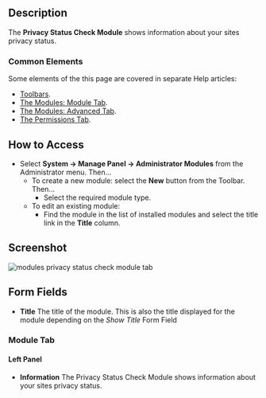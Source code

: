 <!-- Filename: Help4.x:Admin_Modules:_Privacy_Status_Check / Display title: Modules: Privacy Status Check -->

## Description

The **Privacy Status Check Module** shows information about your sites
privacy status.

### Common Elements

Some elements of the this page are covered in separate Help articles:

* [Toolbars](jdocmanual?article=help/common-elements/toolbars).
* [The Modules: Module Tab](jdocmanual?article=help/modules/modules-module-tab).
* [The Modules: Advanced Tab](jdocmanual?article=help/modules/modules-advanced-tab).
* [The Permissions Tab](jdocmanual?article=help/common-elements/edit-permissions).

## How to Access

- Select **System → Manage Panel → Administrator Modules** from
  the Administrator menu. Then...
  - To create a new module: select the **New** button from the Toolbar.
    Then...
    - Select the required module type.
  - To edit an existing module:
    - Find the module in the list of installed modules and select the
      title link in the **Title** column.

## Screenshot

![modules privacy status check module tab](../../../en/images/modules-admin/modules-privacy-status-check-module-tab.png)


## Form Fields

- **Title** The title of the module. This is also the title displayed
  for the module depending on the *Show Title* Form Field

### Module Tab

#### Left Panel

- **Information** The Privacy Status Check Module shows information
  about your sites privacy status.
